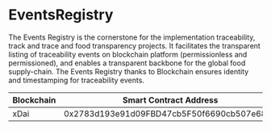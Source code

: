 # EventsRegistry
The Events Registry is the cornerstone for the implementation traceability, track and trace and food transparency projects. It facilitates the transparent listing of traceability events on blockchain platform (permissionless and permissioned), and enables a transparent backbone for the global food supply-chain. The Events Registry thanks to Blockchain ensures identity and timestamping for traceability events.

| Blockchain | Smart Contract Address                     |
|------------|--------------------------------------------|
| xDai       | 0x2783d193e91d09FBD47cb5F50f6690cb507e6855 |
